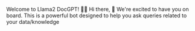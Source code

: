 Welcome to Llama2 DocGPT! 🚀🤖
Hi there, 👋 We're excited to have you on board. This is a powerful bot designed to help you ask queries related to your data/knowledge